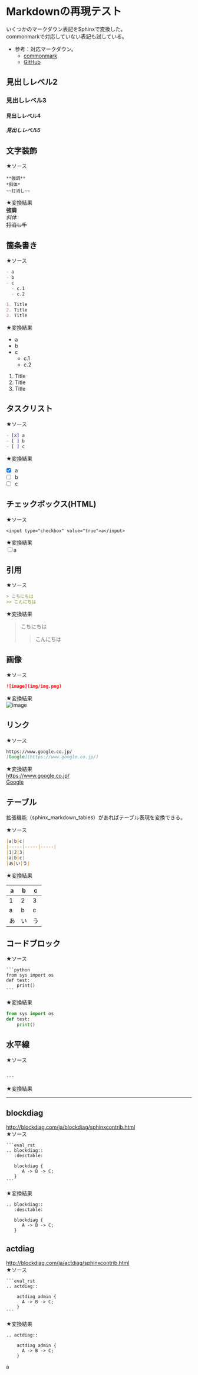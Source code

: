 # Markdownの再現テスト
いくつかのマークダウン表記をSphinxで変換した。<br>
commonmarkで対応していない表記も試している。<br>
- 参考：対応マークダウン。
  - [commonmark](https://commonmark.org/)
  - [GitHub](https://docs.github.com/ja/github/writing-on-github/basic-writing-and-formatting-syntax)

## 見出しレベル2
### 見出しレベル3
#### 見出しレベル4
##### 見出しレベル5

## 文字装飾
★ソース  
```
**強調**
*斜体*
~~打消し~~
```

★変換結果  
**強調**  
*斜体*  
~~打消し千~~  


## 箇条書き
★ソース
```markdown
- a
- b
- c
  - c.1
  - c.2

1. Title
2. Title
3. Title
```
★変換結果  
- a
- b
- c
  - c.1
  - c.2

1. Title
2. Title
3. Title

## タスクリスト
★ソース
```markdown
- [x] a
- [ ] b
- [ ] c
```
★変換結果  
- [x] a
- [ ] b
- [ ] c

## チェックボックス(HTML)
★ソース
```
<input type="checkbox" value="true">a</input>
```

★変換結果  
<input type="checkbox" value="true">a</input>




## 引用
★ソース
```markdown
> こちにちは
>> こんにちは
```
★変換結果  
> こちにちは
>> こんにちは

## 画像
★ソース
```markdown
![image](img/img.png)
```
★変換結果  
![image](img/img.png)


## リンク
★ソース
```markdown
https://www.google.co.jp/
[Google](https://www.google.co.jp/)
```
★変換結果  
https://www.google.co.jp/  
[Google](https://www.google.co.jp/)  


## テーブル
拡張機能（sphinx_markdown_tables）があればテーブル表現を変換できる。<br>

★ソース
```markdown
|a|b|c|
|-----|-----|-----|
|1|2|3|
|a|b|c|
|あ|い|う|
```

★変換結果  

|a|b|c|
|-----|-----|-----|
|1|2|3|
|a|b|c|
|あ|い|う|

## コードブロック
★ソース
````
```python
from sys import os
def test:
    print()
```
````

★変換結果  
```python
from sys import os
def test:
    print()
```



## 水平線
★ソース
```markdown

---

```

★変換結果  

---

## blockdiag
http://blockdiag.com/ja/blockdiag/sphinxcontrib.html  
★ソース
````
```eval_rst
.. blockdiag::
   :desctable:

   blockdiag {
      A -> B -> C;
   }
```
````

★変換結果  
```eval_rst
.. blockdiag::
   :desctable:

   blockdiag {
      A -> B -> C;
   }
```

## actdiag
http://blockdiag.com/ja/actdiag/sphinxcontrib.html  
★ソース
````
```eval_rst
.. actdiag::

    actdiag admin {
      A -> B -> C;
    }
```
````

★変換結果
```eval_rst
.. actdiag::

    actdiag admin {
      A -> B -> C;
    }
```
a